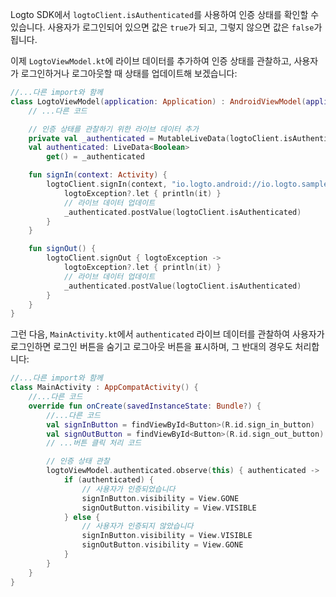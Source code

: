 Logto SDK에서 `logtoClient.isAuthenticated`를 사용하여 인증 상태를 확인할 수 있습니다. 사용자가 로그인되어 있으면 값은 `true`가 되고, 그렇지 않으면 값은 `false`가 됩니다.

이제 `LogtoViewModel.kt`에 라이브 데이터를 추가하여 인증 상태를 관찰하고, 사용자가 로그인하거나 로그아웃할 때 상태를 업데이트해 보겠습니다:

```kotlin
//...다른 import와 함께
class LogtoViewModel(application: Application) : AndroidViewModel(application) {
    // ...다른 코드

    // 인증 상태를 관찰하기 위한 라이브 데이터 추가
    private val _authenticated = MutableLiveData(logtoClient.isAuthenticated)
    val authenticated: LiveData<Boolean>
        get() = _authenticated

    fun signIn(context: Activity) {
        logtoClient.signIn(context, "io.logto.android://io.logto.sample/callback") { logtoException ->
            logtoException?.let { println(it) }
            // 라이브 데이터 업데이트
            _authenticated.postValue(logtoClient.isAuthenticated)
        }
    }

    fun signOut() {
        logtoClient.signOut { logtoException ->
            logtoException?.let { println(it) }
            // 라이브 데이터 업데이트
            _authenticated.postValue(logtoClient.isAuthenticated)
        }
    }
}
```

그런 다음, `MainActivity.kt`에서 `authenticated` 라이브 데이터를 관찰하여 사용자가 로그인하면 로그인 버튼을 숨기고 로그아웃 버튼을 표시하며, 그 반대의 경우도 처리합니다:

```kotlin
//...다른 import와 함께
class MainActivity : AppCompatActivity() {
    //...다른 코드
    override fun onCreate(savedInstanceState: Bundle?) {
        //...다른 코드
        val signInButton = findViewById<Button>(R.id.sign_in_button)
        val signOutButton = findViewById<Button>(R.id.sign_out_button)
        // ...버튼 클릭 처리 코드

        // 인증 상태 관찰
        logtoViewModel.authenticated.observe(this) { authenticated ->
            if (authenticated) {
                // 사용자가 인증되었습니다
                signInButton.visibility = View.GONE
                signOutButton.visibility = View.VISIBLE
            } else {
                // 사용자가 인증되지 않았습니다
                signInButton.visibility = View.VISIBLE
                signOutButton.visibility = View.GONE
            }
        }
    }
}
```
